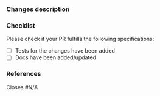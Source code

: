 ### Changes description

<!-- Describe results, user mentions, screenshots, screencast (gif) -->

### Checklist

Please check if your PR fulfills the following specifications:

- [ ] Tests for the changes have been added
- [ ] Docs have been added/updated

### References

<!-- issues related (for reference or to be closed) and/or links of discuss -->

Closes #N/A
